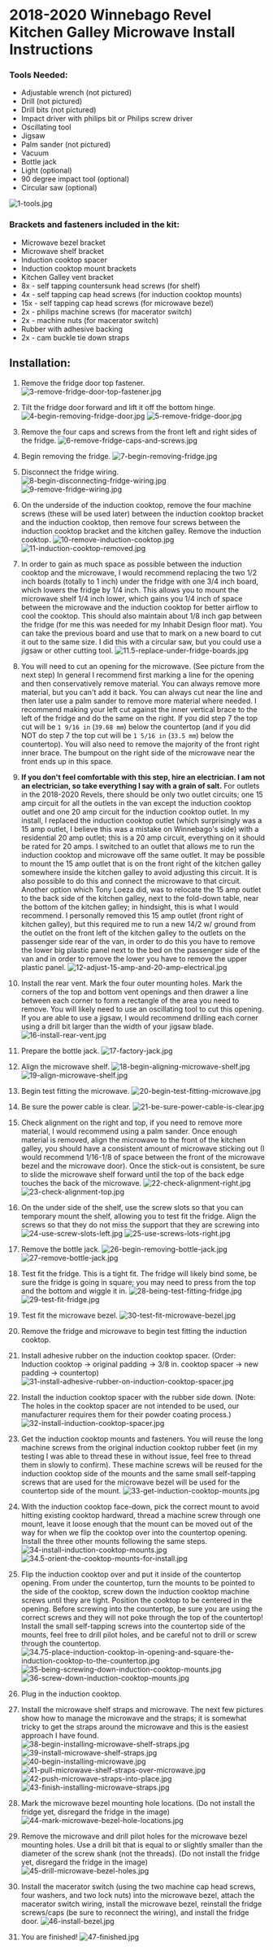 # 2018-2020 Winnebago Revel Kitchen Galley Microwave Install Instructions

### Tools Needed:

- Adjustable wrench (not pictured)
- Drill (not pictured)
- Drill bits (not pictured)
- Impact driver with philips bit or Philips screw driver 
- Oscillating tool
- Jigsaw
- Palm sander (not pictured)
- Vacuum
- Bottle jack
- Light (optional)
- 90 degree impact tool (optional)
- Circular saw (optional)

![1-tools.jpg](2018-2020-Winnebago-Revel-Kitchen-Galley-Microwave-Install-Instructions-images/1-tools.jpg)

### Brackets and fasteners included in the kit:

- Microwave bezel bracket
- Microwave shelf bracket
- Induction cooktop spacer
- Induction cooktop mount brackets
- Kitchen Galley vent bracket
- 8x - self tapping countersunk head screws (for shelf)
- 4x - self tapping cap head screws (for induction cooktop mounts)
- 15x - self tapping cap head screws (for microwave bezel)
- 2x - philips machine screws (for macerator switch)
- 2x - machine nuts (for macerator switch)
- Rubber with adhesive backing
- 2x - cam buckle tie down straps

## Installation:

1. Remove the fridge door top fastener.
![3-remove-fridge-door-top-fastener.jpg](2018-2020-Winnebago-Revel-Kitchen-Galley-Microwave-Install-Instructions-images/3-remove-fridge-door-top-fastener.jpg)

2. Tilt the fridge door forward and lift it off the bottom hinge.
![4-begin-removing-fridge-door.jpg](2018-2020-Winnebago-Revel-Kitchen-Galley-Microwave-Install-Instructions-images/4-begin-removing-fridge-door.jpg)
![5-remove-fridge-door.jpg](2018-2020-Winnebago-Revel-Kitchen-Galley-Microwave-Install-Instructions-images/5-remove-fridge-door.jpg)

3. Remove the four caps and screws from the front left and right sides of the fridge.
![6-remove-fridge-caps-and-screws.jpg](2018-2020-Winnebago-Revel-Kitchen-Galley-Microwave-Install-Instructions-images/6-remove-fridge-caps-and-screws.jpg)

4. Begin removing the fridge.
![7-begin-removing-fridge.jpg](2018-2020-Winnebago-Revel-Kitchen-Galley-Microwave-Install-Instructions-images/7-begin-removing-fridge.jpg)

5. Disconnect the fridge wiring.
![8-begin-disconnecting-fridge-wiring.jpg](2018-2020-Winnebago-Revel-Kitchen-Galley-Microwave-Install-Instructions-images/8-begin-disconnecting-fridge-wiring.jpg)
![9-remove-fridge-wiring.jpg](2018-2020-Winnebago-Revel-Kitchen-Galley-Microwave-Install-Instructions-images/9-remove-fridge-wiring.jpg)

6. On the underside of the induction cooktop, remove the four machine screws (these will be used later) between the induction cooktop bracket and the induction cooktop, then remove four screws between the induction cooktop bracket and the kitchen galley. Remove the induction cooktop.
![10-remove-induction-cooktop.jpg](2018-2020-Winnebago-Revel-Kitchen-Galley-Microwave-Install-Instructions-images/10-remove-induction-cooktop.jpg)
![11-induction-cooktop-removed.jpg](2018-2020-Winnebago-Revel-Kitchen-Galley-Microwave-Install-Instructions-images/11-induction-cooktop-removed.jpg)

7. In order to gain as much space as possible between the induction cooktop and the microwave, I would recommend replacing the two 1/2 inch boards (totally to 1 inch) under the fridge with one 3/4 inch board, which lowers the fridge by 1/4 inch. This allows you to  mount the microwave shelf 1/4 inch lower, which gains you 1/4 inch of space between the microwave and the induction cooktop for better airflow to cool the cooktop. This should also maintain about 1/8 inch gap between the fridge (for me this was needed for my Inhabit Design floor mat). You can take the previous board and use that to mark on a new board to cut it out to the same size. I did this with a circular saw, but you could use a jigsaw or other cutting tool.
![11.5-replace-under-fridge-boards.jpg](2018-2020-Winnebago-Revel-Kitchen-Galley-Microwave-Install-Instructions-images/11.5-replace-under-fridge-boards.jpg)
8. You will need to cut an opening for the microwave. (See picture from the next step) In general I recommend first marking a line for the opening and then conservatively remove material. You can always remove more material, but you can't add it back. You can always cut near the line and then later use a palm sander to remove more material where needed. I recommend making your left cut against the inner vertical brace to the left of the fridge and do the same on the right. If you did step 7 the top cut will be `1 9/16 in` (`39.68 mm`) below the countertop (and if you did NOT do step 7 the top cut will be `1 5/16 in` (`33.5 mm`) below the countertop). You will also need to remove the majority of the front right inner brace. The bumpout on the right side of the microwave near the front ends up in this space.
9. **If you don't feel comfortable with this step, hire an electrician. I am not an electrician, so take everything I say with a grain of salt.** For outlets in the 2018-2020 Revels, there should be only two outlet circuits; one 15 amp circuit for all the outlets in the van except the induction cooktop outlet and one 20 amp circuit for the induction cooktop outlet. In my install, I replaced the induction cooktop outlet (which surprisingly was a 15 amp outlet, I believe this was a mistake on Winnebago's side) with a residential 20 amp outlet; this is a 20 amp circuit, everything on it should be rated for 20 amps. I switched to an outlet that allows me to run the induction cooktop and microwave off the same outlet. It may be possible to mount the 15 amp outlet that is on the front right of the kitchen galley somewhere inside the kitchen galley to avoid adjusting this circuit. It is also possible to do this and connect the microwave to that circuit. Another option which Tony Loeza did, was to relocate the 15 amp outlet to the back side of the kitchen galley, next to the fold-down table, near the bottom of the kitchen galley; in hindsight, this is what I would recommend. I personally removed this 15 amp outlet (front right of kitchen galley), but this required me to run a new 14/2 w/ ground from the outlet on the front left of the kitchen galley to the outlets on the passenger side rear of the van, in order to do this you have to remove the lower big plastic panel next to the bed on the passenger side of the van and in order to remove the lower you have to remove the upper plastic panel.
![12-adjust-15-amp-and-20-amp-electrical.jpg](2018-2020-Winnebago-Revel-Kitchen-Galley-Microwave-Install-Instructions-images/12-adjust-15-amp-and-20-amp-electrical.jpg)


10. Install the rear vent. Mark the four outer mounting holes. Mark the corners of the top and bottom vent openings and then drawer a line between each corner to form a rectangle of the area you need to remove. You will likely need to use an oscillating tool to cut this opening. If you are able to use a jigsaw, I would recommend drilling each corner using a drill bit larger than the width of your jigsaw blade.
![16-install-rear-vent.jpg](2018-2020-Winnebago-Revel-Kitchen-Galley-Microwave-Install-Instructions-images/16-install-rear-vent.jpg)

11. Prepare the bottle jack.
![17-factory-jack.jpg](2018-2020-Winnebago-Revel-Kitchen-Galley-Microwave-Install-Instructions-images/17-factory-jack.jpg)

12. Align the microwave shelf.
![18-begin-aligning-microwave-shelf.jpg](2018-2020-Winnebago-Revel-Kitchen-Galley-Microwave-Install-Instructions-images/18-begin-aligning-microwave-shelf.jpg)
![19-align-microwave-shelf.jpg](2018-2020-Winnebago-Revel-Kitchen-Galley-Microwave-Install-Instructions-images/19-align-microwave-shelf.jpg)

13. Begin test fitting the microwave.
![20-begin-test-fitting-microwave.jpg](2018-2020-Winnebago-Revel-Kitchen-Galley-Microwave-Install-Instructions-images/20-begin-test-fitting-microwave.jpg)

14. Be sure the power cable is clear.
![21-be-sure-power-cable-is-clear.jpg](2018-2020-Winnebago-Revel-Kitchen-Galley-Microwave-Install-Instructions-images/21-be-sure-power-cable-is-clear.jpg)

15. Check alignment on the right and top, if you need to remove more material, I would recommend using a palm sander. Once enough material is removed, align the microwave to the front of the kitchen galley, you should have a consistent amount of microwave sticking out (I would recommend 1/16-1/8 of space between the front of the microwave bezel and the microwave door). Once the stick-out is consistent, be sure to slide the microwave shelf forward until the top of the back edge touches the back of the microwave.
![22-check-alignment-right.jpg](2018-2020-Winnebago-Revel-Kitchen-Galley-Microwave-Install-Instructions-images/22-check-alignment-right.jpg)
![23-check-alignment-top.jpg](2018-2020-Winnebago-Revel-Kitchen-Galley-Microwave-Install-Instructions-images/23-check-alignment-top.jpg)

16. On the under side of the shelf, use the screw slots so that you can temporary mount the shelf, allowing you to test fit the fridge. Align the screws so that they do not miss the support that they are screwing into
![24-use-screw-slots-left.jpg](2018-2020-Winnebago-Revel-Kitchen-Galley-Microwave-Install-Instructions-images/24-use-screw-slots-left.jpg)
![25-use-screws-lots-right.jpg](2018-2020-Winnebago-Revel-Kitchen-Galley-Microwave-Install-Instructions-images/25-use-screws-lots-right.jpg)

17. Remove the bottle jack.
![26-begin-removing-bottle-jack.jpg](2018-2020-Winnebago-Revel-Kitchen-Galley-Microwave-Install-Instructions-images/26-begin-removing-bottle-jack.jpg)
![27-remove-bottle-jack.jpg](2018-2020-Winnebago-Revel-Kitchen-Galley-Microwave-Install-Instructions-images/27-remove-bottle-jack.jpg)

18. Test fit the fridge. This is a tight fit. The fridge will likely bind some, be sure the fridge is going in square; you may need to press from the top and the bottom and wiggle it in.
![28-being-test-fitting-fridge.jpg](2018-2020-Winnebago-Revel-Kitchen-Galley-Microwave-Install-Instructions-images/28-being-test-fitting-fridge.jpg)
![29-test-fit-fridge.jpg](2018-2020-Winnebago-Revel-Kitchen-Galley-Microwave-Install-Instructions-images/29-test-fit-fridge.jpg)

19. Test fit the microwave bezel.
![30-test-fit-microwave-bezel.jpg](2018-2020-Winnebago-Revel-Kitchen-Galley-Microwave-Install-Instructions-images/30-test-fit-microwave-bezel.jpg)
20. Remove the fridge and microwave to begin test fitting the induction cooktop.
21. Install adhesive rubber on the induction cooktop spacer. (Order: Induction cooktop -> original padding -> 3/8 in. cooktop spacer -> new padding -> countertop)
![31-install-adhesive-rubber-on-induction-cooktop-spacer.jpg](2018-2020-Winnebago-Revel-Kitchen-Galley-Microwave-Install-Instructions-images/31-install-adhesive-rubber-on-induction-cooktop-spacer.jpg)

22. Install the induction cooktop spacer with the rubber side down. (Note: The holes in the cooktop spacer are not intended to be used, our manufacturer requires them for their powder coating process.)
![32-install-induction-cooktop-spacer.jpg](2018-2020-Winnebago-Revel-Kitchen-Galley-Microwave-Install-Instructions-images/32-install-induction-cooktop-spacer.jpg)

23. Get the induction cooktop mounts and fasteners. You will reuse the long machine screws from the original induction cooktop rubber feet (in my testing I was able to thread these in without issue, feel free to thread them in slowly to confirm). These machine screws will be reused for the induction cooktop side of the mounts and the same small self-tapping screws that are used for the microwave bezel will be used for the countertop side of the mount.
![33-get-induction-cooktop-mounts.jpg](2018-2020-Winnebago-Revel-Kitchen-Galley-Microwave-Install-Instructions-images/33-get-induction-cooktop-mounts.jpg)

24. With the induction cooktop face-down, pick the correct mount to avoid hitting existing cooktop hardward, thread a machine screw through one mount, leave it loose enough that the mount can be moved out of the way for when we flip the cooktop over into the countertop opening. Install the three other mounts following the same steps.
![34-install-induction-cooktop-mounts.jpg](2018-2020-Winnebago-Revel-Kitchen-Galley-Microwave-Install-Instructions-images/34-install-induction-cooktop-mounts.jpg)
![34.5-orient-the-cooktop-mounts-for-install.jpg](2018-2020-Winnebago-Revel-Kitchen-Galley-Microwave-Install-Instructions-images/34.5-orient-the-cooktop-mounts-for-install.jpg)

25. Flip the induction cooktop over and put it inside of the countertop opening. From under the countertop, turn the mounts to be pointed to the side of the cooktop, screw down the induction cooktop machine screws until they are tight. Position the cooktop to be centered in the opening. Before screwing into the countertop, be sure you are using the correct screws and they will not poke through the top of the countertop! Install the small self-tapping screws into the countertop side of the mounts, feel free to drill pilot holes, and be careful not to drill or screw through the countertop.
![34.75-place-induction-cooktop-in-opening-and-square-the-induction-cooktop-to-the-countertop.jpg](2018-2020-Winnebago-Revel-Kitchen-Galley-Microwave-Install-Instructions-images/34.75-place-induction-cooktop-in-opening-and-square-the-induction-cooktop-to-the-countertop.jpg)
![35-being-screwing-down-induction-cooktop-mounts.jpg](2018-2020-Winnebago-Revel-Kitchen-Galley-Microwave-Install-Instructions-images/35-being-screwing-down-induction-cooktop-mounts.jpg)
![36-screw-down-induction-cooktop-mounts.jpg](2018-2020-Winnebago-Revel-Kitchen-Galley-Microwave-Install-Instructions-images/36-screw-down-induction-cooktop-mounts.jpg)

26. Plug in the induction cooktop.

27. Install the microwave shelf straps and microwave. The next few pictures show how to manage the microwave and the straps; it is somewhat tricky to get the straps around the microwave and this is the easiest approach I have found.
![38-begin-installing-microwave-shelf-straps.jpg](2018-2020-Winnebago-Revel-Kitchen-Galley-Microwave-Install-Instructions-images/38-begin-installing-microwave-shelf-straps.jpg)
![39-install-microwave-shelf-straps.jpg](2018-2020-Winnebago-Revel-Kitchen-Galley-Microwave-Install-Instructions-images/39-install-microwave-shelf-straps.jpg)
![40-begin-installing-microwave.jpg](2018-2020-Winnebago-Revel-Kitchen-Galley-Microwave-Install-Instructions-images/40-begin-installing-microwave.jpg)
![41-pull-microwave-shelf-straps-over-microwave.jpg](2018-2020-Winnebago-Revel-Kitchen-Galley-Microwave-Install-Instructions-images/41-pull-microwave-shelf-straps-over-microwave.jpg)
![42-push-microwave-straps-into-place.jpg](2018-2020-Winnebago-Revel-Kitchen-Galley-Microwave-Install-Instructions-images/42-push-microwave-straps-into-place.jpg)
![43-finish-installing-microwave-straps.jpg](2018-2020-Winnebago-Revel-Kitchen-Galley-Microwave-Install-Instructions-images/43-finish-installing-microwave-straps.jpg)

28. Mark the microwave bezel mounting hole locations. (Do not install the fridge yet, disregard the fridge in the image)
![44-mark-microwave-bezel-hole-locations.jpg](2018-2020-Winnebago-Revel-Kitchen-Galley-Microwave-Install-Instructions-images/44-mark-microwave-bezel-hole-locations.jpg)

29. Remove the microwave and drill pilot holes for the microwave bezel mounting holes. Use a drill bit that is equal to or slightly smaller than the diameter of the screw shank (not the threads). (Do not install the fridge yet, disregard the fridge in the image)
![45-drill-microwave-bezel-holes.jpg](2018-2020-Winnebago-Revel-Kitchen-Galley-Microwave-Install-Instructions-images/45-drill-microwave-bezel-holes.jpg)

30. Install the macerator switch (using the two machine cap head screws, four washers, and two lock nuts) into the microwave bezel, attach the macerator switch wiring, install the microwave bezel, reinstall the fridge screws/caps (be sure to reconnect the wiring), and install the fridge door.
![46-install-bezel.jpg](2018-2020-Winnebago-Revel-Kitchen-Galley-Microwave-Install-Instructions-images/46-install-bezel.jpg)

31. You are finished!
![47-finished.jpg](2018-2020-Winnebago-Revel-Kitchen-Galley-Microwave-Install-Instructions-images/47-finished.jpg)
